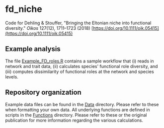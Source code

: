 # fd_niche
Code for Dehling &amp; Stouffer, "Bringing the Eltonian niche into functional diversity." _Oikos_ 127(12), 1711–1723 (2018) [https://doi.org/10.1111/oik.05415](https://doi.org/10.1111/oik.05415)

## Example analysis
The file [Example_FD_roles.R](Example_FD_roles.R) contains a sample workflow that (i) reads in network and trait data, (ii) calculates species' functional role diversity, and (iii) computes dissimilarity of functional roles at the network and species levels.

## Repository organization
Example data files can be found in the [Data](Data) directory. Please refer to these when formatting your own data. All underlying functions are defined in scripts in the [Functions](Functions) directory. Please refer to these or the original publication for more information regarding the various calculations.
